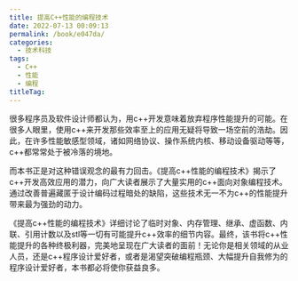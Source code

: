 ```yaml
---
title: 提高C++性能的编程技术
date: 2022-07-13 00:09:13
permalink: /book/e047da/
categories:
  - 技术科技
tags:
  - C++
  - 性能
  - 编程
titleTag: 
---
```


很多程序员及软件设计师都认为，用c++开发意味着放弃程序性能提升的可能。在很多人眼里，使用c++来开发那些效率至上的应用无疑将导致一场空前的浩劫。因此，在许多性能敏感型领域，诸如网络协议、操作系统内核、移动设备驱动等等，c++都常常处于被冷落的境地。

而本书正是对这种错误观念的最有力回击。《提高c++性能的编程技术》揭示了c++开发高效应用的潜力，向广大读者展示了大量实用的c++面向对象编程技术。通过改善普遍藏匿于设计编码过程暗处的缺陷，这些技术无一不为c++的性能提升带来最为强劲的动力。

《提高c++性能的编程技术》详细讨论了临时对象、内存管理、继承、虚函数、内联、引用计数以及stl等一切有可能提升c++效率的细节内容。最终，该书将c++性能提升的各种终极利器，完美地呈现在广大读者的面前！无论你是相关领域的从业人员，还是c++程序设计爱好者，或者是渴望突破编程瓶颈、大幅提升自我修为的程序设计爱好者，本书都必将使你获益良多。

<!-- more -->

<BookShelf
album="https://cdn.staticaly.com/gh/jonsam-ng/image-hosting@master/oxygen-space/image.701dj3f2mds0.png"
:pages="288"
link="https://www.aliyundrive.com/s/eZcTPrtZgyC"
douban="https://book.douban.com/subject/6027262/"
author="(美)Dov Bulka（多夫.布尔卡） David Mayhew（大卫.梅休）"
publisher="电子工业出版社"
intro="本文详细讨论了临时对象、内存管理、继承、虚函数、内联、引用计数以及stl等一切有可能提升c++效率的细节内容。"
lang="中文"
/>
